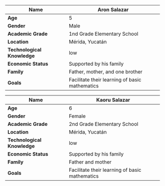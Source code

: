 | **Name**                     | Aron Salazar                                  |
|------------------------------|-----------------------------------------------|
| **Age**                      | 5                                             |
| **Gender**                   | Male                                          |
| **Academic Grade**           | 1nd Grade Elementary School                   |
| **Location**                 | Mérida, Yucatán                               |
| **Technological Knowledge**  | low                                           |
| **Economic Status**          | Supported by his family                       |
| **Family**                   | Father, mother, and one brother               |
| **Goals**                    | Facilitate their learning of basic mathematics|

| **Name**                     | Kaoru Salazar                                 |
|------------------------------|-----------------------------------------------|
| **Age**                      | 6                                             |
| **Gender**                   | Female                                        |
| **Academic Grade**           | 2nd Grade Elementary School                   |
| **Location**                 | Mérida, Yucatán                               |
| **Technological Knowledge**  | low                                           |
| **Economic Status**          | Supported by his family                       |
| **Family**                   | Father and mother                             |
| **Goals**                    | Facilitate their learning of basic mathematics|

